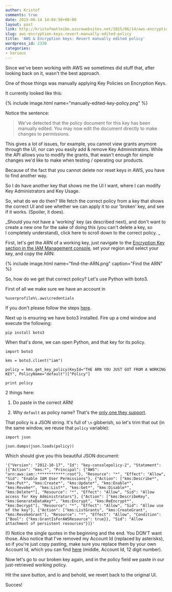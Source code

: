 ```yaml
---
author: Kristof
comments: true
date: 2015-06-14 14:04:58+00:00
layout: post
link: http://kristofmatteibe.azurewebsites.net/2015/06/14/aws-encryption-keys-revert-manually-edited-policy/
slug: aws-encryption-keys-revert-manually-edited-policy
title: 'AWS & Encryption keys: Revert manually edited policy'
wordpress_id: 2330
categories:
- Various
---
```


Since we've been working with AWS we sometimes did stuff that, after looking back on it, wasn't the best approach.

One of those things was manually applying Key Policies on Encryption Keys.

It currently looked like this:

{% include image.html name="manually-edited-key-policy.png" %}

Notice the sentence:


<blockquote>We've detected that the policy document for this key has been manually edited. You may now edit the document directly to make changes to permissions.</blockquote>


This gives a lot of issues, for example, you cannot view grants anymore through the UI, nor can you easily add & remove Key Administrators. While the API allows you to modify the grants, that wasn't enough for simple changes we'd like to make when testing / operating our products.

Because of the fact that you cannot delete nor reset keys in AWS, you have to find another way.

So I do have another key that shows me the UI I want, where I can modify Key Administrators and Key Usage.

So, what do we do then? We fetch the correct policy from a key that shows the correct UI and see whether we can apply it to our 'broken' key, and see if it works. (Spoiler, it does).

_Should you not have a 'working' key (as described next), and don't want to create a new one for the sake of doing this (you can't delete a key, so I completely understand), click here to scroll down to the correct policy. _

First, let's get the ARN of a working key, just navigate to the [Encryption Key section in the IAM Management console](https://console.aws.amazon.com/iam/home?region=eu-west-1#encryptionKeys), set your region and select your key, and copy the ARN:

{% include image.html name="find-the-ARN.png" caption="Find the ARN" %}

So, how do we get that correct policy? Let's use Python with boto3.

First of all we make sure we have an account in

```
%userprofile%\.aws\credentials
```

If you don't please follow the steps [here](http://docs.aws.amazon.com/cli/latest/userguide/cli-chap-getting-started.html#cli-config-files).

Next up is ensuring we have boto3 installed. Fire up a cmd window and execute the following:

```
pip install boto3
```

When that's done, we can open Python, and that key for its policy.

```
import boto3

kms = boto3.client("iam")

policy = kms.get_key_policy(KeyId="THE ARN YOU JUST GOT FROM A WORKING KEY", PolicyName="default")["Policy"]

print policy
```

2 things here:
	
  1. Do paste in the correct ARN!

	
  2. Why `default` as policy name? That's the [only one they support](http://docs.aws.amazon.com/kms/latest/APIReference/API_GetKeyPolicy.html#API_GetKeyPolicy_RequestSyntax).


That policy is a JSON string. It's full of `\n` gibberish, so let's trim that out (in the same window, we reuse that `policy` variable):

```
import json

json.dumps(json.loads(policy))
```

Which should give you this beautiful JSON document:

```
'{"Version": "2012-10-17", "Id": "key-consolepolicy-2", "Statement": [{"Action": "kms:*", "Principal": {"AWS": "arn:aws:iam::************:root"}, "Resource": "*", "Effect": "Allow", "Sid": "Enable IAM User Permissions"}, {"Action": ["kms:Describe*", "kms:Put*", "kms:Create*", "kms:Update*", "kms:Enable*", "kms:Revoke*", "kms:List*", "kms:Get*", "kms:Disable*", "kms:Delete*"], "Resource": "*", "Effect": "Allow", "Sid": "Allow access for Key Administrators"}, {"Action": ["kms:DescribeKey", "kms:GenerateDataKey*", "kms:Encrypt", "kms:ReEncrypt*", "kms:Decrypt"], "Resource": "*", "Effect": "Allow", "Sid": "Allow use of the key"}, {"Action": ["kms:ListGrants", "kms:CreateGrant", "kms:RevokeGrant"], "Resource": "*", "Effect": "Allow", "Condition": {"Bool": {"kms:GrantIsForAWSResource": true}}, "Sid": "Allow attachment of persistent resources"}]}'
```

(!) Notice the single quotes in the beginning and the end. You DON'T want those. Also notice that I've removed my Account Id (replaced by asterisks), so if you're just copy pasting, make sure you replace them by your own Account Id, which you can find [here](https://console.aws.amazon.com/billing/home?#/account) (middle, Account Id, 12 digit number).

Now let's go to our broken key again, and in the policy field we paste in our just-retrieved working policy.

Hit the save button, and lo and behold, we revert back to the original UI.

Succes!
